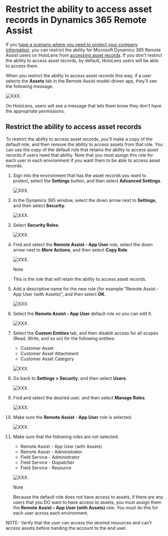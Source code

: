 
# Restrict the ability to access asset records in Dynamics 365 Remote Assist

If you [have a scenario where you need to protect your company information](restricted-mode-overview.md), you can restrict the ability for Microsoft Dynamics 365 Remote Assist users on HoloLens from [accessing asset records](asset-capture-overview.md). If you don't restrict the ability to access asset records, by default, HoloLens users will be able to access them. 

When you restrict the ability to access asset records this way, if a user selects the **Assets** tab in the Remote Assist model-driven app, they'll see the following message.

 ![XXX.](media/restricted-mode-assets-model-driven-app.jpg "XXX")

On HoloLens, users will see a message that lets them know they don't have the appropriate permissions. 

## Restrict the ability to access asset records

To restrict the ability to access asset records, you'll make a copy of the default role, and then remove the ability to access assets from that role. You can use the copy of the default role that retains the ability to access asset records if users need that ability. Note that you must assign this role for each user in each environment if you want them to be able to access asset records. 

1. Sign into the environment that has the asset records you want to protect, select the **Settings** button, and then select **Advanced Settings**.

    ![XXX.](media/restricted-mode-assets-advanced-settings.jpg "XXX")

2. In the Dynamics 365 window, select the down arrow next to **Settings**, and then select **Security**.

     ![XXX.](media/restricted-mode-assets-security.jpg "XXX")

3. Select **Security Roles**.

     ![XXX.](media/restricted-mode-assets-security-roles.jpg "XXX")

4. Find and select the **Remote Assist - App User** role, select the down arrow next to **More Actions**, and then select **Copy Role**.

     ![XXX.](media/restricted-mode-assets-copy-role.jpg "XXX")
    
    > [!NOTE]
    > This is the role that will retain the ability to access asset records.

5. Add a descriptive name for the new role (for example "Remote Assist - App User (with Assets)", and then select **OK**.

     ![XXX.](media/restricted-mode-assets-describe-new-role.jpg "XXX")

6. Select the **Remote Assist - App User** default role so you can edit it. 

     ![XXX.](media/restricted-mode-assets-select-default-role.jpg "XXX")

7. Select the **Custom Entities** tab, and then disable access for all scopes (Read, Write, and so on) for the following entities:

    - Customer Asset
    - Customer Asset Attachment
    - Customer Asset Category

     ![XXX.](media/restricted-mode-assets-custom-entities.jpg "XXX")

8. Go back to **Settings > Security**, and then select **Users**.

     ![XXX.](media/restricted-mode-assets-users.jpg "XXX")

9. Find and select the desired user, and then select **Manage Roles**.

     ![XXX.](media/restricted-mode-assets-manage-roles.jpg "XXX")

10. Make sure the **Remote Assist - App User** role is selected.

     ![XXX.](media/restricted-mode-assets-selected-role.jpg "XXX")

11. Make sure that the following roles are not selected:

    - Remote Assist - App User (with Assets)
    - Remote Assist - Administrator
    - Field Service - Administrator
    - Field Service - Dispatcher
    - Field Service - Resource

     ![XXX.](media/restricted-mode-assets-cleared-roles.jpg "XXX")

    > [!NOTE]
    > Because the default role does not have access to assets, if there are any users that you DO want to have access to assets, you must assign them the **Remote Assist – App User (with Assets)** role. You must do this for each user across each environment.

    

NOTE- Verify that the user can access the desired resources and can’t access assets before handing the account to the end user.
